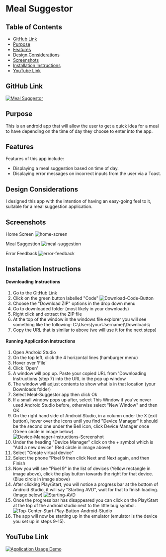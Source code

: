# Meal Suggestor 

## Table of Contents
- [GitHub Link](#github-link)
- [Purpose](#purpose)
- [Features](#features)
- [Design Considerations](#design-considerations)
- [Screenshots](#screenshots)
- [Installation Instructions](#installation-instructions)
- [YouTube Link](#youtube-link)

## GitHub Link
[![Meal Suggestor](https://img.shields.io/badge/Meal_Suggestor-FF6F61?style=for-the-badge&logo=github&logoColor=white)](https://github.com/ST10482816/Meal-Suggestor)

## Purpose
This is an android app that will allow the user to get a quick idea for a meal to have depending on the time of day they choose to enter into the app.

## Features
Features of this app include:
  - Displaying a meal suggestion based on time of day.
  - Displaying error messages on incorrect inputs from the user via a Toast.

## Design Considerations
I designed this app with the intention of having an easy-going feel to it, suitable for a meal suggestion application.

## Screenshots

Home Screen
![home-screen](https://github.com/user-attachments/assets/4cb883c5-bcae-4002-9e44-5b5de9939a32)

Meal Suggestion
![meal-suggestion](https://github.com/user-attachments/assets/6ef7541b-21fa-4c17-b580-1a19e0f03553)

Error Feedback
![error-feedback](https://github.com/user-attachments/assets/1b29fa8e-9711-4756-873b-f8153dc49c67)


## Installation Instructions
#### Downloading Instructions
1. Go to the GitHub Link
2. Click on the green button labelled "Code"
![Download-Code-Button](https://github.com/user-attachments/assets/cad85ed5-53ee-497e-be0e-4f8de1175ded)
3. Choose the "Download ZIP" options in the drop down menu
4. Go to downloaded folder (most likely in your downloads)
5. Right click and extract the ZIP file
6. At the top of the window in the windows file explorer you will see something like the following:
	C:\Users\(yourUsername)\Downloads\
7. Copy the URL that is similar to above (we will use it for the next steps)

#### Running Application Instructions
1. Open Android Studio
2. On the top left, click the 4 horizontal lines (hamburger menu)
3. Hover over 'File'
4. Click 'Open'
5. A window will pop up. Paste your copied URL from 'Downloading Instructions (step 7) into the URL in the pop up window
6. The window will adjust contents to show what is in that location (your Downloads folder)
7. Select Meal-Suggestor app then click Ok
8. If a small window pops up after, select This Window if you've never used Android Studio before, otherwise select "New Window" and then OK
9. On the right hand side of Android Studio, in a column under the X (exit button), hover over the icons until you find "Device Manager" it should be the second one under the Bell icon, click Device Manager once (Green circle in image below).
![Device-Manager-Instructions-Screenshot](https://github.com/user-attachments/assets/67557fe3-6ca2-47ba-95bf-e40be8e74eae)
10. Under the heading "Device Manager" click on the + symbol which is "Add a new device" (Red circle in image above)
11. Select "Create virtual device"
12. Select the phone "Pixel 9 then click Next and Next again, and then Finish
13. Now you will see "Pixel 9" in the list of devices (Yellow rectangle in image above), click the play button towards the right for that device. (Blue circle in image above)
14. After clicking Play/Start, you will notice a progress bar at the bottom of Android Studio, it will say "Starting AVD", wait for that to finish loading. (Image below)
![Starting-AVD](https://github.com/user-attachments/assets/4979792c-a9f5-44b6-8415-9d4131d1cb21)
15. Once the progress bar has disappeared you can click on the Play/Start at the top of the android studio next to the little bug symbol.
![Top-Center-Start-Play-Button-Android-Studio](https://github.com/user-attachments/assets/95dab0c3-82ef-4a4a-971b-002ad1c3b776)
16. The app will now be starting up in the emulator (emulator is the device you set up in steps 9-15).


## YouTube Link
[![Application Usage Demo](https://img.shields.io/badge/Watch_Demo-FF6F61?style=for-the-badge&logo=youtube&logoColor=white)](https://youtu.be/m8LhsTG_i7Y)

